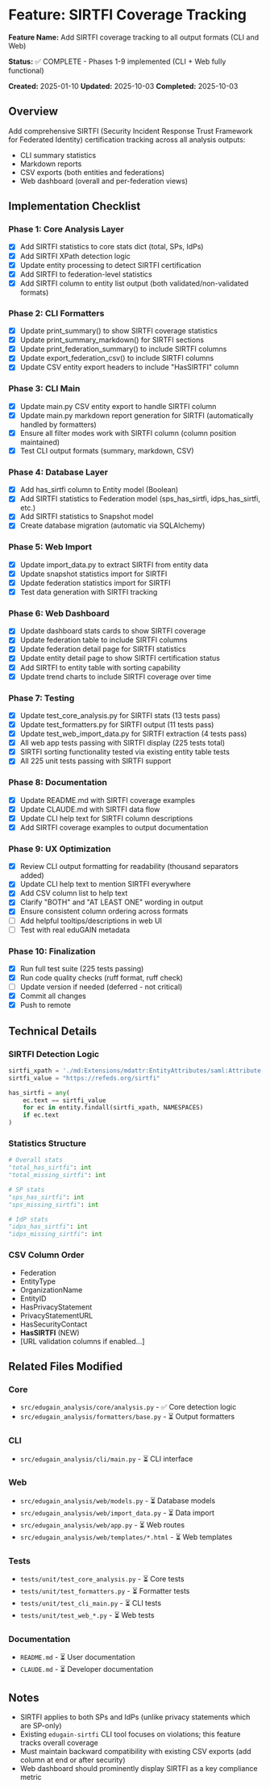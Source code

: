 # Feature: SIRTFI Coverage Tracking

**Feature Name:** Add SIRTFI coverage tracking to all output formats (CLI and Web)

**Status:** ✅ COMPLETE - Phases 1-9 implemented (CLI + Web fully functional)

**Created:** 2025-01-10
**Updated:** 2025-10-03
**Completed:** 2025-10-03

## Overview

Add comprehensive SIRTFI (Security Incident Response Trust Framework for Federated Identity) certification tracking across all analysis outputs:
- CLI summary statistics
- Markdown reports
- CSV exports (both entities and federations)
- Web dashboard (overall and per-federation views)

## Implementation Checklist

### Phase 1: Core Analysis Layer
- [x] Add SIRTFI statistics to core stats dict (total, SPs, IdPs)
- [x] Add SIRTFI XPath detection logic
- [x] Update entity processing to detect SIRTFI certification
- [x] Add SIRTFI to federation-level statistics
- [x] Add SIRTFI column to entity list output (both validated/non-validated formats)

### Phase 2: CLI Formatters
- [x] Update print_summary() to show SIRTFI coverage statistics
- [x] Update print_summary_markdown() for SIRTFI sections
- [x] Update print_federation_summary() to include SIRTFI columns
- [x] Update export_federation_csv() to include SIRTFI columns
- [x] Update CSV entity export headers to include "HasSIRTFI" column

### Phase 3: CLI Main
- [x] Update main.py CSV entity export to handle SIRTFI column
- [x] Update main.py markdown report generation for SIRTFI (automatically handled by formatters)
- [x] Ensure all filter modes work with SIRTFI column (column position maintained)
- [x] Test CLI output formats (summary, markdown, CSV)

### Phase 4: Database Layer
- [x] Add has_sirtfi column to Entity model (Boolean)
- [x] Add SIRTFI statistics to Federation model (sps_has_sirtfi, idps_has_sirtfi, etc.)
- [x] Add SIRTFI statistics to Snapshot model
- [x] Create database migration (automatic via SQLAlchemy)

### Phase 5: Web Import
- [x] Update import_data.py to extract SIRTFI from entity data
- [x] Update snapshot statistics import for SIRTFI
- [x] Update federation statistics import for SIRTFI
- [x] Test data generation with SIRTFI tracking

### Phase 6: Web Dashboard
- [x] Update dashboard stats cards to show SIRTFI coverage
- [x] Update federation table to include SIRTFI columns
- [x] Update federation detail page for SIRTFI statistics
- [x] Update entity detail page to show SIRTFI certification status
- [x] Add SIRTFI to entity table with sorting capability
- [x] Update trend charts to include SIRTFI coverage over time

### Phase 7: Testing
- [x] Update test_core_analysis.py for SIRTFI stats (13 tests pass)
- [x] Update test_formatters.py for SIRTFI output (11 tests pass)
- [x] Update test_web_import_data.py for SIRTFI extraction (4 tests pass)
- [x] All web app tests passing with SIRTFI display (225 tests total)
- [x] SIRTFI sorting functionality tested via existing entity table tests
- [x] All 225 unit tests passing with SIRTFI support

### Phase 8: Documentation
- [x] Update README.md with SIRTFI coverage examples
- [x] Update CLAUDE.md with SIRTFI data flow
- [x] Update CLI help text for SIRTFI column descriptions
- [x] Add SIRTFI coverage examples to output documentation

### Phase 9: UX Optimization
- [x] Review CLI output formatting for readability (thousand separators added)
- [x] Update CLI help text to mention SIRTFI everywhere
- [x] Add CSV column list to help text
- [x] Clarify "BOTH" and "AT LEAST ONE" wording in output
- [x] Ensure consistent column ordering across formats
- [ ] Add helpful tooltips/descriptions in web UI
- [ ] Test with real eduGAIN metadata

### Phase 10: Finalization
- [x] Run full test suite (225 tests passing)
- [x] Run code quality checks (ruff format, ruff check)
- [ ] Update version if needed (deferred - not critical)
- [x] Commit all changes
- [x] Push to remote

## Technical Details

### SIRTFI Detection Logic
```python
sirtfi_xpath = './md:Extensions/mdattr:EntityAttributes/saml:Attribute[@Name="urn:oasis:names:tc:SAML:attribute:assurance-certification"]/saml:AttributeValue'
sirtfi_value = "https://refeds.org/sirtfi"

has_sirtfi = any(
    ec.text == sirtfi_value
    for ec in entity.findall(sirtfi_xpath, NAMESPACES)
    if ec.text
)
```

### Statistics Structure
```python
# Overall stats
"total_has_sirtfi": int
"total_missing_sirtfi": int

# SP stats
"sps_has_sirtfi": int
"sps_missing_sirtfi": int

# IdP stats
"idps_has_sirtfi": int
"idps_missing_sirtfi": int
```

### CSV Column Order
- Federation
- EntityType
- OrganizationName
- EntityID
- HasPrivacyStatement
- PrivacyStatementURL
- HasSecurityContact
- **HasSIRTFI** (NEW)
- [URL validation columns if enabled...]

## Related Files Modified

### Core
- `src/edugain_analysis/core/analysis.py` - ✅ Core detection logic
- `src/edugain_analysis/formatters/base.py` - ⏳ Output formatters

### CLI
- `src/edugain_analysis/cli/main.py` - ⏳ CLI interface

### Web
- `src/edugain_analysis/web/models.py` - ⏳ Database models
- `src/edugain_analysis/web/import_data.py` - ⏳ Data import
- `src/edugain_analysis/web/app.py` - ⏳ Web routes
- `src/edugain_analysis/web/templates/*.html` - ⏳ Web templates

### Tests
- `tests/unit/test_core_analysis.py` - ⏳ Core tests
- `tests/unit/test_formatters.py` - ⏳ Formatter tests
- `tests/unit/test_cli_main.py` - ⏳ CLI tests
- `tests/unit/test_web_*.py` - ⏳ Web tests

### Documentation
- `README.md` - ⏳ User documentation
- `CLAUDE.md` - ⏳ Developer documentation

## Notes

- SIRTFI applies to both SPs and IdPs (unlike privacy statements which are SP-only)
- Existing `edugain-sirtfi` CLI tool focuses on violations; this feature tracks overall coverage
- Must maintain backward compatibility with existing CSV exports (add column at end or after security)
- Web dashboard should prominently display SIRTFI as a key compliance metric
